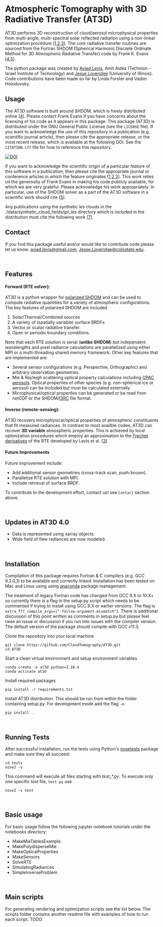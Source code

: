 # Atmospheric Tomography with 3D Radiative Transfer (AT3D)

AT3D performs 3D reconstruction of cloud/aerosol microphysical properties from multi-angle, multi-spectral solar reflected radiation using a non-linear optimization procedure [[1],[2],[3]].
The core radiative transfer routines are sourced from the Fortran SHDOM (Spherical Harmonic Discrete Ordinate Method for 3D Atmospheric Radiative Transfer) code by Frank K. Evans [[4],[5]].

The python package was created by [Aviad Levis](https://www.aviadlevis.info), Amit Aides (Technion - Israel Institute of Technology) and [Jesse Loveridge](https://cloud-radiation.atmos.colostate.edu/jesse-loveridge/) (University of Illinois). Code contributions have been made so far by Linda Forster and Vadim Holodovsky.

## Usage

The AT3D software is built around SHDOM, which is freely distributed online [[4]]. Please contact Frank Evans if you have concerns about the licensing of his code as it appears in this package. This package (AT3D) is distributed under the GNU General Public License (see the `LICENSE` file).
If you want to acknowledge the use of this repository in a publication (e.g. scientific journal article), then please cite the appropriate release, or the most recent release, which is available at the following DOI. See the `CITATION.cff` file for how to reference this repository.

[![DOI](https://zenodo.org/badge/342386439.svg)](https://zenodo.org/badge/latestdoi/342386439)

If you want to acknowledge the scientific origin of a particular feature of this software in a publication, then please cite the appropriate journal or conference articles in which the feature originates [[1],[2],[3]]. This work relies on the generosity of Frank Evans in making his code publicly available, for which we are very grateful. Please acknowledge his work appropriately. In particular, use of the SHDOM solver as a part of the AT3D software in a scientific work should cite [[5]].

Any publications using the synthetic les clouds in the ./data/synthetic_cloud_fields/jpl_les directory which is included in the distribution must cite the following work [[7]].

## Contact

If you find this package useful and/or would like to contribute code please let us know: aviad.levis@gmail.com; Jesse.Loveridge@colostate.edu. 

[1]: http://openaccess.thecvf.com/content_iccv_2015/html/Levis_Airborne_Three-Dimensional_Cloud_ICCV_2015_paper.html
[2]: http://openaccess.thecvf.com/content_cvpr_2017/html/Levis_Multiple-Scattering_Microphysics_Tomography_CVPR_2017_paper.html
[3]: https://doi.org/10.3390/rs12172831
[4]: http://coloradolinux.com/~evans/shdom.html
[5]: https://doi.org/10.1175/1520-0469(1998)055<0429:TSHDOM>2.0.CO;2
[6]: https://doi.org/10.1175/1520-0477(1998)079<0831:OPOAAC>2.0.CO;2
[7]: https://doi.org/10.1175/JAS-D-13-0306.1

&nbsp;

## Features

#### Forward (RTE solver):
AT3D is a python wrapper for [polarized SHDOM](https://coloradolinux.com/~evans/shdom.html) and can be used to compute radiative quantities for a variety of atmospheric configurations.
The key features of polarized SHDOM are included
  1. Solar/Thermal/Combined sources
  2. A variety of (spatially variable) surface BRDFs
  3. Vector or scalar radiative transfer.
  4. Open or periodic boundary conditions.

Note that each RTE solution is serial (**unlike SHDOM**) but independent wavelengths and pixel radiance calculations are parallelized using either MPI or a multi-threading shared memory framework.
Other key features that are implemented are:
  * Several sensor configurations (e.g. Perspective, Orthographic) and arbitrary observation geometries.
  * Mie & Rayleigh scattering optical property calculations including [OPAC aerosols](6). Optical properties of other species (e.g. non-spherical ice or aerosol) can be included but must be calculated externally.
  * Microphysical/optical properties can be generated or be read from netCDF or the SHDOM/[I3RC](https://i3rc.gsfc.nasa.gov/) file format.

#### Inverse (remote-sensing):
AT3D recovers microphysical/optical properties of atmospheric constituents that fit measured radiances.
In contrast to most availble codes, AT3D can recover **3D variable** atmospheric properties. This is achieved by local optimization procedures which employ an approximation to the [Frechet derivatives](https://en.wikipedia.org/wiki/Fr%C3%A9chet_derivative) of the RTE developed by Levis et al. [[3]].

#### Future Improvements
Future improvement include:
* Add additional sensor geometries (cross-track scan, push-broom).
* Parallelize RTE solution with MPI.
* Include retrieval of surface BRDF.

To contribute to the development effort, contact us! see `Contact` section above.

&nbsp;

## Updates in AT3D 4.0
 - Data is represented using xarray objects.
 - Wide field of fiew radiances are now modeled.

&nbsp;

## Installation
Compilation of this package requires Fortran & C compilers (e.g. GCC 9.3.0_1) to be available and correctly linked. Installation has been tested on Mac and Linux using using [anaconda](https://www.anaconda.com/) package management. 

The treatment of legacy Fortran code has changed from GCC 9.X to 10.X+ so currently there is a flag in the setup.py script which needs to be commented if trying to install using GCC 9.X or earlier versions. The flag is `extra_f77_compile_args=["-fallow-argument-mismatch"]`. There is additional discussion of this point written as comments in setup.py but please feel raise an issue or discussion if you run into issues with the compiler version. The default version of the package should compile with GCC v11.3.

Clone the repository into your local machine
```
git clone https://github.com/CloudTomography/AT3D.git
cd AT3D
```

Start a clean virtual environment and setup environment variables
```
conda create -n at3d python=3.10.4
conda activate at3d
```

Install required packages
```
pip install -r requirements.txt
```

Install AT3D distribution. This should be run from within the folder containing setup.py. For development mode add the flag `-e`.
```
pip install .
```

&nbsp;

## Running Tests
After successful installation, run the tests using Python's [nosetests](https://nose.readthedocs.io/en/latest/index.html) package
and make sure they all succeed:
```
cd tests
nose2 -v
```
This command will execute all files starting with *test_\*.py*.
To execute only one specific test file, `test.py` use
```
nose2 -v test
```

&nbsp;

## Basic usage
For basic usage follow the following jupyter notebook tutorials under the notebooks directory:

* MakeMieTablesExample
* MakePolydisperseMie
* MakeOpticalProperties
* MakeSensors
* SolveRTE
* SimulatingRadiances
* SimpleInverseProblem

&nbsp;

## Main scripts
For generating rendering and optimization scripts see the list below.
The scripts folder contains another readme file with examples of how to run each script.
TODO
